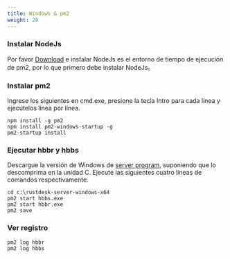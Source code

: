 ```yaml
---
title: Windows & pm2
weight: 20
---
```



### Instalar NodeJs
Por favor [Download](https://nodejs.org/dist/v16.14.2/node-v16.14.2-x86.msi) e instalar
NodeJs es el entorno de tiempo de ejecución de pm2, por lo que primero debe instalar NodeJs。

### Instalar pm2
Ingrese los siguientes en cmd.exe, presione la tecla Intro para cada línea y ejecútelos línea por línea.
```
npm install -g pm2
npm install pm2-windows-startup -g
pm2-startup install
```

### Ejecutar hbbr y hbbs
Descargue la versión de Windows de [server program](https://github.com/rustdesk/rustdesk-server/releases), suponiendo que lo descomprima en la unidad C. Ejecute las siguientes cuatro líneas de comandos respectivamente.
```
cd c:\rustdesk-server-windows-x64
pm2 start hbbs.exe 
pm2 start hbbr.exe 
pm2 save
```

### Ver registro
```
pm2 log hbbr
pm2 log hbbs
```
